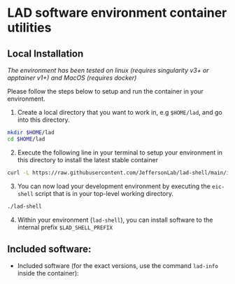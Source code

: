 LAD software environment container utilities
============================================

Local Installation
------------------

*The environment has been tested on linux (requires singularity v3+ or apptainer v1+)
and MacOS (requires docker)*

Please follow the steps below to setup and run the container in your environment.

1. Create a local directory that you want to work in, e.g `$HOME/lad`, and go into this
   directory.
```bash
mkdir $HOME/lad
cd $HOME/lad
```

2. Execute the following line in your terminal to setup your environment in this directory
   to install the latest stable container
```bash
curl -L https://raw.githubusercontent.com/JeffersonLab/lad-shell/main/install.sh| bash
```

3. You can now load your development environment by executing the `eic-shell` script that
   is in your top-level working directory.
```bash
./lad-shell
```

4. Within your  environment (`lad-shell`), you can install software to the
   internal prefix `$LAD_SHELL_PREFIX`



Included software:
------------------
  - Included software (for the exact versions, use the command `lad-info` inside the container):

